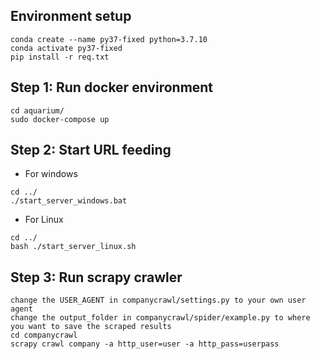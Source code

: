 ## Environment setup
```
conda create --name py37-fixed python=3.7.10
conda activate py37-fixed
pip install -r req.txt
```

## Step 1: Run docker environment
```
cd aquarium/
sudo docker-compose up
```
## Step 2: Start URL feeding
- For windows
```
cd ../
./start_server_windows.bat
```
- For Linux
```
cd ../
bash ./start_server_linux.sh
```

## Step 3: Run scrapy crawler
```
change the USER_AGENT in companycrawl/settings.py to your own user agent
change the output_folder in companycrawl/spider/example.py to where you want to save the scraped results
cd companycrawl
scrapy crawl company -a http_user=user -a http_pass=userpass
```